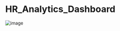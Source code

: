 # HR_Analytics_Dashboard
![image](https://github.com/fahad2310/HR_Analytics_Dashboard/assets/102161147/168c7fe4-a05a-48fe-9b82-ab93f7d157d7)
